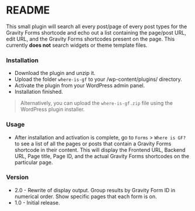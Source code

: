 # README #

This small plugin will search all every post/page of every post types for the Gravity Forms shortcode and echo out a list containing the page/post URL, edit URL, and the Gravity Forms shortcodes present on the page. This currently **does not** search widgets or theme template files.

### Installation ###

* Download the plugin and unzip it.
* Upload the folder `where-is-gf` to your /wp-content/plugins/ directory.
* Activate the plugin from your WordPress admin panel.
* Installation finished.
>Alternatively, you can upload the `where-is-gf.zip` file using the WordPress plugin installer.


### Usage ###

* After installation and activation is complete, go to `Forms` > `Where is GF?` to see a list of all the pages or posts that contain a Gravity Forms shortcode in their content. This will display the Frontend URL, Backend URL, Page title, Page ID, and the actual Gravity Forms shortcodes on the particular page.

### Version ###

* 2.0 - Rewrite of display output. Group results by Gravity Form ID in numerical order. Show specific pages that each form is on.
* 1.0 - Initial release.